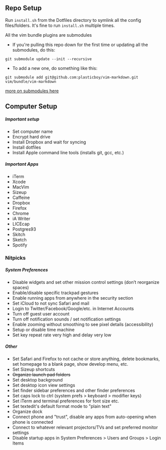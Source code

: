 ## Repo Setup

Run `install.sh` from the Dotfiles directory to symlink all the config files/folders. It's fine to run `install.sh` multiple times.

All the vim bundle plugins are submodules

* If you're pulling this repo down for the first time or updating all the submodules, do this:
```
git submodule update --init --recursive
```

* To add a new one, do something like this:
```
git submodule add git@github.com:plasticboy/vim-markdown.git vim/bundle/vim-markdown
```

[more on submodules here](http://stackoverflow.com/questions/3796927/how-to-git-clone-including-submodules)

## Computer Setup

##### Important setup

- Set computer name
- Encrypt hard drive
- Install Dropbox and wait for syncing
- Install dotfiles
- Install Apple command line tools (installs git, gcc, etc.)

##### Important Apps
- iTerm
- Xcode
- MacVim
- Sizeup
- Caffeine
- Dropbox
- Firefox
- Chrome
- iA Writer
- LICEcap
- Postgres93
- Skitch
- Sketch
- Spotify

### Nitpicks

##### System Preferences
- Disable widgets and set other mission control settings (don’t reorganize spaces)
- Enable/disable specific trackpad gestures
- Enable running apps from anywhere in the security section
- Set iCloud to not sync Safari and mail
- Login to Twitter/Facebook/Google/etc. in Internet Accounts
- Turn off guest user account
- Turn off notification sounds / set notification settings
- Enable zooming without smoothing to see pixel details (accessibility)
- Setup or disable time machine
- Set key repeat rate very high and delay very low

##### Other
- Set Safari and Firefox to not cache or store anything, delete bookmarks, set homepage to a blank page, show develop menu, etc.
- Set Sizeup shortcuts
- ~~Organize launch pad folders~~
- Set desktop background
- Set desktop icon view settings
- Set finder sidebar preferences and other finder preferences
- Set caps lock to ctrl (system prefs > keyboard > modifier keys)
- Set iTerm and terminal preferences for font size etc.
- Set textedit's default format mode to "plain text"
- Organize dock
- Connect phone and "trust", disable any apps from auto-opening when phone is connected
- Connect to whatever relevant projectors/TVs and set preferred monitor settings
- Disable startup apps in System Preferences > Users and Groups > Login Items
